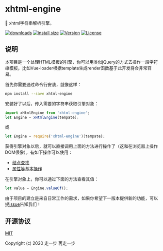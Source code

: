 # xhtml-engine
🌊 xhtml字符串解析引擎。

[![downloads](https://img.shields.io/npm/dm/xhtml-engine.svg)](https://yelloxing.github.io/npm-downloads?interval=7&packages=xhtml-engine)
[![install size](https://packagephobia.now.sh/badge?p=xhtml-engine)](https://packagephobia.now.sh/result?p=xhtml-engine)
[![Version](https://img.shields.io/npm/v/xhtml-engine.svg)](https://www.npmjs.com/package/xhtml-engine)
[![License](https://img.shields.io/npm/l/xhtml-engine.svg)](https://github.com/yelloxing/xhtml-engine/blob/master/LICENSE)

## 说明

本项目是一个处理HTML模板的引擎，你可以用类似jQuery的方式去操作一段字符串模板，比如Vue-loader根据template生成render函数基于此开发将会非常容易。

首先你需要通过命令行安装，就像这样：

```bash
npm install --save xhtml-engine
```

安装好了以后，传入需要的字符串获取引擎对象：

```js
import xHtmlEngine from 'xhtml-engine';
let Engine = xHtmlEngine(tempate);
```

或

```js
let Engine = require('xhtml-engine')(tempate);
```

获得引擎对象以后，就可以直接调用上面的方法进行操作了（这和在浏览器上操作DOM很像），有如下操作可以使用：

- [结点查找](./docs/search.md)
- [属性等基本操作](./docs/operate.md)

在引擎对象上，你可以通过下面的方法查看其值：

```js
let value = Engine.valueOf();
```

由于项目的建立是来自日常工作的需求，如果你希望下一版本提供新的功能，可以提[issue](https://github.com/yelloxing/xhtml-engine/issues)告知我们！

## 开源协议

[MIT](https://github.com/yelloxing/xhtml-engine/blob/master/LICENSE)

Copyright (c) 2020 走一步 再走一步